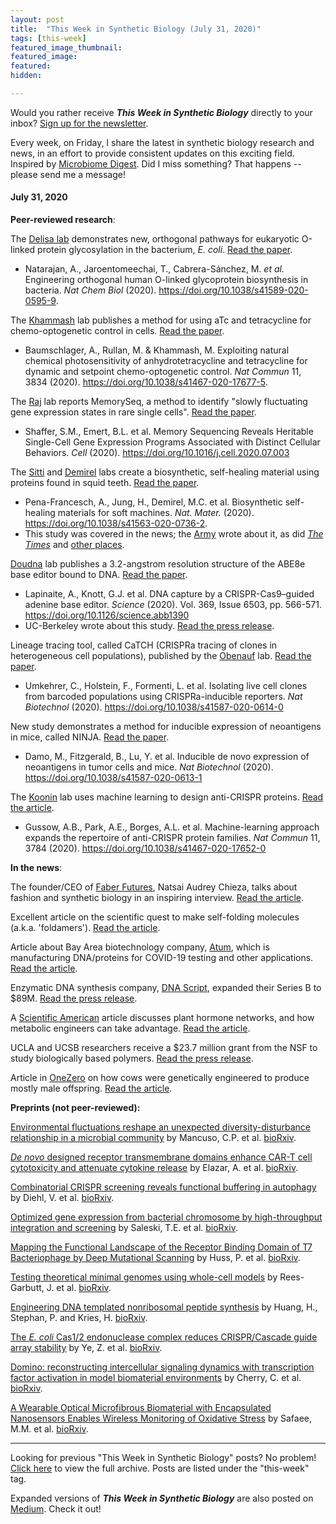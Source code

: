 ```yaml
---
layout: post
title:  "This Week in Synthetic Biology (July 31, 2020)"
tags: [this-week]
featured_image_thumbnail:
featured_image:
featured:
hidden: 

---
```


Would you rather receive **_This Week in Synthetic Biology_** directly to your inbox? [Sign up for the newsletter](https://synbio.substack.com/).

Every week, on Friday, I share the latest in synthetic biology research and news, in an effort to provide consistent updates on this exciting field. Inspired by [Microbiome Digest](https://microbiomedigest.com/). Did I miss something? That happens -- please send me a message!

#### July 31, 2020

**Peer-reviewed research**:

The [Delisa lab](https://www.delisaresearchgroup.com/) demonstrates new, orthogonal pathways for eukaryotic O-linked protein glycosylation in the bacterium, _E. coli_. [Read the paper](https://www.nature.com/articles/s41589-020-0595-9).
* Natarajan, A., Jaroentomeechai, T., Cabrera-Sánchez, M. _et al._ Engineering orthogonal human O-linked glycoprotein biosynthesis in bacteria. _Nat Chem Biol_ (2020). https://doi.org/10.1038/s41589-020-0595-9.

The [Khammash](https://bsse.ethz.ch/ctsb) lab publishes a method for using aTc and tetracycline for chemo-optogenetic control in cells. [Read the paper](https://www.nature.com/articles/s41467-020-17677-5).
* Baumschlager, A., Rullan, M. & Khammash, M. Exploiting natural chemical photosensitivity of anhydrotetracycline and tetracycline for dynamic and setpoint chemo-optogenetic control. _Nat Commun_ 11, 3834 (2020). https://doi.org/10.1038/s41467-020-17677-5.

The [Raj](https://rajlab.seas.upenn.edu/) lab reports MemorySeq, a method to identify "slowly fluctuating gene expression states in rare single cells". [Read the paper](https://www.cell.com/cell/fulltext/S0092-8674(20)30868-0?rss=yes).
* Shaffer, S.M., Emert, B.L. et al. Memory Sequencing Reveals Heritable Single-Cell Gene Expression Programs Associated with Distinct Cellular Behaviors. _Cell_ (2020). https://doi.org/10.1016/j.cell.2020.07.003

The [Sitti](https://www.is.mpg.de/~sitti) and [Demirel](http://www.personal.psu.edu/mcd18/) labs create a biosynthetic, self-healing material using proteins found in squid teeth. [Read the paper](https://www.nature.com/articles/s41563-020-0736-2#citeas). 
* Pena-Francesch, A., Jung, H., Demirel, M.C. et al. Biosynthetic self-healing materials for soft machines. _Nat. Mater._ (2020). https://doi.org/10.1038/s41563-020-0736-2. 
* This study was covered in the news; the [Army](https://www.army.mil/article/237581/army_project_turns_to_nature_for_help_with_self_healing_material) wrote about it, as did [_The Times_](https://www.thetimes.co.uk/article/squid-teeth-to-help-make-self-repair-suits-c6qnxnbpq) and [other places](https://www.google.com/search?rlz=1C1CHBF_enUS819US819&sxsrf=ALeKk01sEnys9q0lcqmuP6lsLPByD1mdfQ:1596164957319&q=self-healing+material+squid&tbm=nws&source=univ&tbo=u&sa=X&ved=2ahUKEwi-s6LqwfbqAhXYoHIEHZfOCRoQt8YBKAF6BAgFEAY&biw=1163&bih=525).

[Doudna](https://doudnalab.org/) lab publishes a 3.2-angstrom resolution structure of the ABE8e base editor bound to DNA. [Read the paper](https://science.sciencemag.org/content/369/6503/566).
* Lapinaite, A., Knott, G.J. et al. DNA capture by a CRISPR-Cas9–guided adenine base editor. _Science_ (2020). Vol. 369, Issue 6503, pp. 566-571. https://doi.org/10.1126/science.abb1390
* UC-Berkeley wrote about this study. [Read the press release](https://news.berkeley.edu/2020/07/30/new-understanding-of-crispr-cas9-tool-could-improve-gene-editing/).

Lineage tracing tool, called CaTCH (CRISPRa tracing of clones in heterogeneous cell populations), published by the [Obenauf](https://www.imp.ac.at/groups/anna-obenauf/members/) lab.  [Read the paper](https://www.nature.com/articles/s41587-020-0614-0).
* Umkehrer, C., Holstein, F., Formenti, L. et al. Isolating live cell clones from barcoded populations using CRISPRa-inducible reporters. _Nat Biotechnol_ (2020). https://doi.org/10.1038/s41587-020-0614-0

New study demonstrates a method for inducible expression of neoantigens in mice, called NINJA. [Read the paper](https://www.nature.com/articles/s41587-020-0613-1).
* Damo, M., Fitzgerald, B., Lu, Y. et al. Inducible de novo expression of neoantigens in tumor cells and mice. _Nat Biotechnol_ (2020). https://doi.org/10.1038/s41587-020-0613-1

The [Koonin](https://irp.nih.gov/pi/eugene-koonin) lab uses machine learning to design anti-CRISPR proteins. [Read the article](https://www.nature.com/articles/s41467-020-17652-0).
* Gussow, A.B., Park, A.E., Borges, A.L. et al. Machine-learning approach expands the repertoire of anti-CRISPR protein families. _Nat Commun_ 11, 3784 (2020). https://doi.org/10.1038/s41467-020-17652-0

**In the news**:

The founder/CEO of [Faber Futures](https://faberfutures.com/), Natsai Audrey Chieza, talks about fashion and synthetic biology in an inspiring interview. [Read the article](https://www.highsnobiety.com/p/natsai-audrey-chieza-clothes-out-of-bacteria-interview/).

Excellent article on the scientific quest to make self-folding molecules (a.k.a. 'foldamers'). [Read the article](https://www.chemistryworld.com/features/the-function-of-folding/4012081.article).

Article about Bay Area biotechnology company, [Atum](https://www.atum.bio/), which is manufacturing DNA/proteins for COVID-19 testing and other applications. [Read the article](https://www.sfchronicle.com/business/article/This-Bay-Area-company-thought-it-might-not-15434078.php).

Enzymatic DNA synthesis company, [DNA Script](https://www.dnascript.com/), expanded their Series B to $89M. [Read the press release](https://www.dnascript.com/press-releases/dna-script-expands-series-b-to-89m/).

A [Scientific American](https://www.scientificamerican.com/) article discusses plant hormone networks, and how metabolic engineers can take advantage. [Read the article](https://www.scientificamerican.com/article/plants-have-hormones-too-and-tweaking-them-could-improve-food-supply/).

UCLA and UCSB researchers receive a $23.7 million grant from the NSF to study biologically based polymers. [Read the press release](https://newsroom.ucla.edu/releases/nsf-grant-biologically-based-polymers).

Article in [OneZero](https://onezero.medium.com/) on how cows were genetically engineered to produce mostly male offspring. [Read the article](https://onezero.medium.com/scientists-gene-edited-a-cow-to-have-mostly-male-offspring-fe8ddb92bc6).

**Preprints (not peer-reviewed):**

[Environmental fluctuations reshape an unexpected diversity-disturbance relationship in a microbial community](https://www.biorxiv.org/content/10.1101/2020.07.28.225987v1) by Mancuso, C.P. et al. [bioRxiv](https://www.biorxiv.org/).

[_De novo_ designed receptor transmembrane domains enhance CAR-T cell cytotoxicity and attenuate cytokine release](https://www.biorxiv.org/content/10.1101/2020.07.26.221598v1) by Elazar, A. et al. [bioRxiv](https://www.biorxiv.org/).

[Combinatorial CRISPR screening reveals functional buffering in autophagy](https://www.biorxiv.org/content/10.1101/2020.07.28.201152v1) by Diehl, V. et al. [bioRxiv](https://www.biorxiv.org/).

[Optimized gene expression from bacterial chromosome by high-throughput integration and screening](https://www.biorxiv.org/content/10.1101/2020.07.29.226290v1) by Saleski, T.E. et al. [bioRxiv](https://www.biorxiv.org/).

[Mapping the Functional Landscape of the Receptor Binding Domain of T7 Bacteriophage by Deep Mutational Scanning](https://www.biorxiv.org/content/10.1101/2020.07.28.225284v1) by Huss, P. et al. [bioRxiv](https://www.biorxiv.org/).

[Testing theoretical minimal genomes using whole-cell models](https://www.biorxiv.org/content/10.1101/2020.03.26.010363v3) by Rees-Garbutt, J. et al. [bioRxiv](https://www.biorxiv.org/).

[Engineering DNA templated nonribosomal peptide synthesis](https://www.biorxiv.org/content/10.1101/2020.07.27.223297v1) by Huang, H., Stephan, P. and Kries, H. [bioRxiv](https://www.biorxiv.org/).

[The _E. coli_ Cas1/2 endonuclease complex reduces CRISPR/Cascade guide array stability](https://www.biorxiv.org/content/10.1101/2020.07.27.223214v1) by Ye, Z. et al. [bioRxiv](https://www.biorxiv.org/).

[Domino: reconstructing intercellular signaling dynamics with transcription factor activation in model biomaterial environments](https://www.biorxiv.org/content/10.1101/2020.07.24.218537v1) by Cherry, C. et al. [bioRxiv](https://www.biorxiv.org/).

[A Wearable Optical Microfibrous Biomaterial with Encapsulated Nanosensors Enables Wireless Monitoring of Oxidative Stress](https://www.biorxiv.org/content/10.1101/2020.07.24.220194v1) by Safaee, M.M. et al. [bioRxiv](https://www.biorxiv.org/).


***

Looking for previous "This Week in Synthetic Biology" posts? No problem! [Click here](https://hiniko.io/tags/index.html#this-week) to view the full archive. Posts are listed under the "this-week" tag.

Expanded versions of **_This Week in Synthetic Biology_** are also posted on [Medium](https://medium.com/this-week-in-synthetic-biology). Check it out!